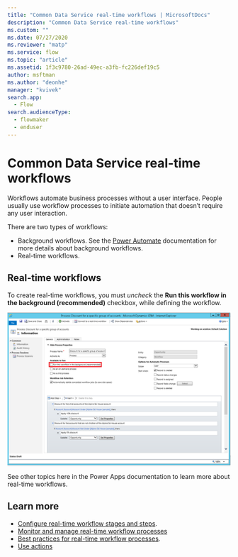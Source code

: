 ```yaml
---
title: "Common Data Service real-time workflows | MicrosoftDocs"
description: "Common Data Service real-time workflows"
ms.custom: ""
ms.date: 07/27/2020
ms.reviewer: "matp"
ms.service: flow
ms.topic: "article"
ms.assetid: 1f3c9780-26ad-49ec-a3fb-fc226def19c5
author: msftman
ms.author: "deonhe"
manager: "kvivek"
search.app: 
  - Flow
search.audienceType: 
  - flowmaker
  - enduser
---
```

# Common Data Service real-time workflows 

Workflows automate business processes without a user interface. People usually use workflow processes to initiate automation that doesn’t require any user interaction.

There are two types of workflows:
- Background workflows. See the [Power Automate](https://docs.microsoft.com/power-automate/workflow-processes) documentation for more details about background workflows.
- Real-time workflows. 

## Real-time workflows

To create real-time workflows, you must *uncheck* the **Run this workflow in the background (recommended)** checkbox, while defining the workflow.

![Workflow process with Under&#47;Not Under operators](media/wfp-under-not-under.PNG "Workflow process with Under/Not Under operators")

See other topics here in the Power Apps documentation to learn more about real-time workflows.

## Learn more

- [Configure real-time workflow stages and steps](configure-workflow-steps.md).
- [Monitor and manage real-time workflow processes](monitor-manage-processes.md)
- [Best practices for real-time workflow processes](best-practices-workflow-processes.md).
- [Use actions](actions.md)




